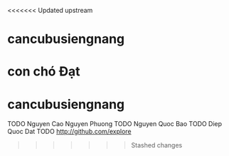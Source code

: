 <<<<<<< Updated upstream
# cancubusiengnang 
con chó Đạt
=======
# cancubusiengnang
TODO Nguyen Cao Nguyen Phuong
TODO Nguyen Quoc Bao
TODO Diep Quoc Dat
TODO http://github.com/explore
>>>>>>> Stashed changes
